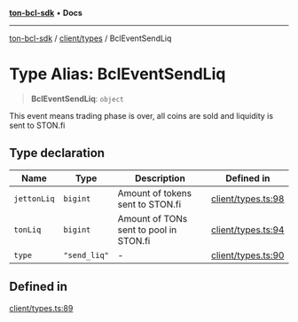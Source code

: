 [**ton-bcl-sdk**](../../../README.md) • **Docs**

***

[ton-bcl-sdk](../../../modules.md) / [client/types](../README.md) / BclEventSendLiq

# Type Alias: BclEventSendLiq

> **BclEventSendLiq**: `object`

This event means trading phase is over,
all coins are sold and liquidity is sent to STON.fi

## Type declaration

| Name | Type | Description | Defined in |
| ------ | ------ | ------ | ------ |
| `jettonLiq` | `bigint` | Amount of tokens sent to STON.fi | [client/types.ts:98](https://github.com/ton-fun-tech/ton-bcl-sdk/blob/dd5e1aad56460b504ee72a0e5d189cd8ce611083/src/client/types.ts#L98) |
| `tonLiq` | `bigint` | Amount of TONs sent to pool in STON.fi | [client/types.ts:94](https://github.com/ton-fun-tech/ton-bcl-sdk/blob/dd5e1aad56460b504ee72a0e5d189cd8ce611083/src/client/types.ts#L94) |
| `type` | `"send_liq"` | - | [client/types.ts:90](https://github.com/ton-fun-tech/ton-bcl-sdk/blob/dd5e1aad56460b504ee72a0e5d189cd8ce611083/src/client/types.ts#L90) |

## Defined in

[client/types.ts:89](https://github.com/ton-fun-tech/ton-bcl-sdk/blob/dd5e1aad56460b504ee72a0e5d189cd8ce611083/src/client/types.ts#L89)
